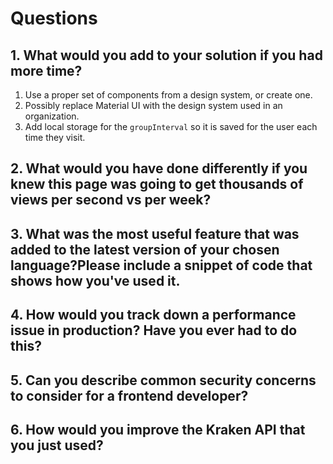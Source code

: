 # Questions

## 1. What would you add to your solution if you had more time?

1. Use a proper set of components from a design system, or create one.
2. Possibly replace Material UI with the design system used in an organization.
3. Add local storage for the `groupInterval` so it is saved for the user each time they visit.

## 2. What would you have done differently if you knew this page was going to get thousands of views per second vs per week?

## 3. What was the most useful feature that was added to the latest version of your chosen language?Please include a snippet of code that shows how you've used it.

## 4. How would you track down a performance issue in production? Have you ever had to do this?

## 5. Can you describe common security concerns to consider for a frontend developer?

## 6. How would you improve the Kraken API that you just used?
